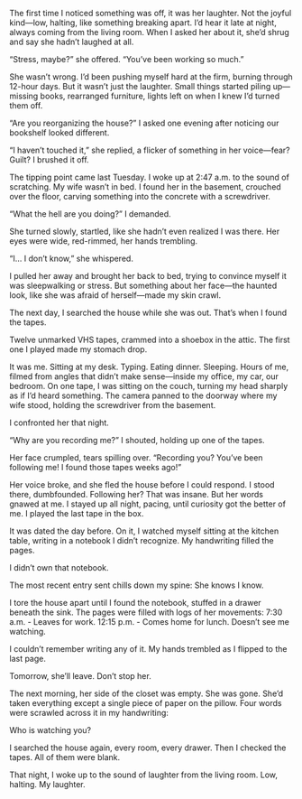 The first time I noticed something was off, it was her laughter. Not the joyful kind—low, halting, like something breaking apart. I’d hear it late at night, always coming from the living room. When I asked her about it, she’d shrug and say she hadn’t laughed at all.

“Stress, maybe?” she offered. “You’ve been working so much.”

She wasn’t wrong. I’d been pushing myself hard at the firm, burning through 12-hour days. But it wasn’t just the laughter. Small things started piling up—missing books, rearranged furniture, lights left on when I knew I’d turned them off.

“Are you reorganizing the house?” I asked one evening after noticing our bookshelf looked different.

“I haven’t touched it,” she replied, a flicker of something in her voice—fear? Guilt? I brushed it off.

The tipping point came last Tuesday. I woke up at 2:47 a.m. to the sound of scratching. My wife wasn’t in bed. I found her in the basement, crouched over the floor, carving something into the concrete with a screwdriver.

“What the hell are you doing?” I demanded.

She turned slowly, startled, like she hadn’t even realized I was there. Her eyes were wide, red-rimmed, her hands trembling.

“I… I don’t know,” she whispered.

I pulled her away and brought her back to bed, trying to convince myself it was sleepwalking or stress. But something about her face—the haunted look, like she was afraid of herself—made my skin crawl.

The next day, I searched the house while she was out. That’s when I found the tapes.

Twelve unmarked VHS tapes, crammed into a shoebox in the attic. The first one I played made my stomach drop.

It was me. Sitting at my desk. Typing. Eating dinner. Sleeping. Hours of me, filmed from angles that didn’t make sense—inside my office, my car, our bedroom. On one tape, I was sitting on the couch, turning my head sharply as if I’d heard something. The camera panned to the doorway where my wife stood, holding the screwdriver from the basement.

I confronted her that night.

“Why are you recording me?” I shouted, holding up one of the tapes.

Her face crumpled, tears spilling over. “Recording you? You’ve been following me! I found those tapes weeks ago!”

Her voice broke, and she fled the house before I could respond. I stood there, dumbfounded. Following her? That was insane. But her words gnawed at me. I stayed up all night, pacing, until curiosity got the better of me. I played the last tape in the box.

It was dated the day before. On it, I watched myself sitting at the kitchen table, writing in a notebook I didn’t recognize. My handwriting filled the pages.

I didn’t own that notebook.

The most recent entry sent chills down my spine: She knows I know.

I tore the house apart until I found the notebook, stuffed in a drawer beneath the sink. The pages were filled with logs of her movements: 7:30 a.m. - Leaves for work. 12:15 p.m. - Comes home for lunch. Doesn’t see me watching.

I couldn’t remember writing any of it. My hands trembled as I flipped to the last page.

Tomorrow, she’ll leave. Don’t stop her.

The next morning, her side of the closet was empty. She was gone. She’d taken everything except a single piece of paper on the pillow. Four words were scrawled across it in my handwriting:

Who is watching you?

I searched the house again, every room, every drawer. Then I checked the tapes. All of them were blank.

That night, I woke up to the sound of laughter from the living room. Low, halting. My laughter.